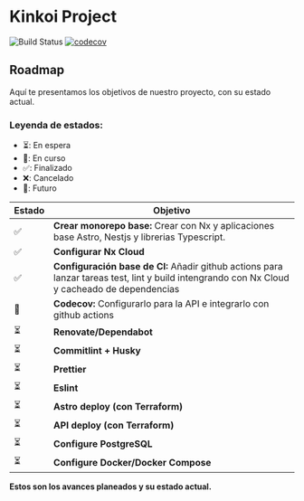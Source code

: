 # Kinkoi Project

![Build Status](https://github.com/pabloimrik17/kinkoi-project/actions/workflows/ci.yml/badge.svg?branch=main)
[![codecov](https://codecov.io/gh/pabloimrik17/kinkoi-project/graph/badge.svg?token=RGADUH6FV4)](https://codecov.io/gh/pabloimrik17/kinkoi-project)


## Roadmap

Aquí te presentamos los objetivos de nuestro proyecto, con su estado actual.

### Leyenda de estados:
- ⏳: En espera
- 🚀: En curso
- ✅: Finalizado
- ❌: Cancelado
- 🎯: Futuro

| Estado | Objetivo                                                                                                                                     |
| -- |----------------------------------------------------------------------------------------------------------------------------------------------|
| ✅ | **Crear monorepo base:** Crear con Nx y aplicaciones base Astro, Nestjs y librerias Typescript.                                              |
| ✅ | **Configurar Nx Cloud**                                                                                                                      |
| ✅ | **Configuración base de CI:** Añadir github actions para lanzar tareas test, lint y build intengrando con Nx Cloud y cacheado de dependencias |
| 🚀 | **Codecov:** Configurarlo para la API e integrarlo con github actions                                                                        |
| ⏳ | **Renovate/Dependabot**                                                                                                                      |
| ⏳ | **Commitlint + Husky**                                                                                                                       |
| ⏳ | **Prettier**                                                                                                                                 |
| ⏳ | **Eslint**                                                                                                                                   |
| ⏳ | **Astro deploy (con Terraform)**                                                                                                             |
| ⏳ | **API deploy (con Terraform)**                                                                                                               |
| ⏳ | **Configure PostgreSQL**                                                                                                                     |
| ⏳ | **Configure Docker/Docker Compose**                                                                                                          |


**Estos son los avances planeados y su estado actual.**

